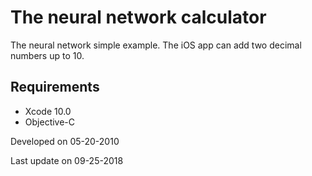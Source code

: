 # The neural network calculator

The neural network simple example. 
The iOS app can add two decimal numbers up to 10.

## Requirements

- Xcode 10.0
- Objective-C

Developed on 05-20-2010

Last update on 09-25-2018
